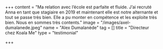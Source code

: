 +++
content = "Ma relation avec l’école est parfaite et fluide. J’ai recruté Anna en tant que stagiaire en 2019 et maintenant elle est notre alternante et tout se passe très bien. Elle a pu monter en compétence et les exploite très bien. Nous en sommes très contents."
image = "/images/axel-dumalanede.jpeg"
name = "Alex Dumalanède"
tag = []
title = "Directeur chez Koala Me"
type = "testimonial"

+++
